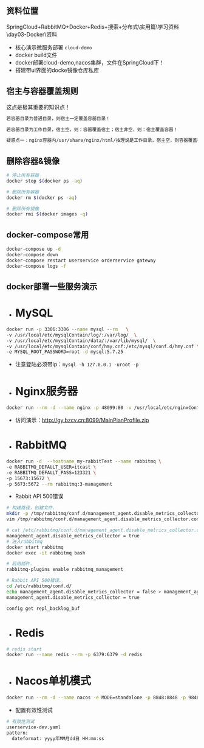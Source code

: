 ## 资料位置

SpringCloud+RabbitMQ+Docker+Redis+搜索+分布式\实用篇\学习资料\day03-Docker\资料

- 核心演示微服务部署 `cloud-demo`
- docker build文件
- docker部署cloud-demo,nacos集群，文件在SpringCloud下！
- 搭建带ui界面的docke镜像仓库私库

## 宿主与容器覆盖规则

这点是极其重要的知识点！

```bash
若容器目录为普通目录，则宿主一定覆盖容器目录！

若容器目录为工作目录，宿主空，则：容器覆盖宿主；宿主非空，则：宿主覆盖容器！

疑惑点一：nginx容器内/usr/share/nginx/html/按理说是工作目录，宿主空，则容器覆盖宿主，实际上确实宿主都会覆盖容器！(除非不是工作目录。)
```
## 删除容器&镜像

```bash
# 停止所有容器
docker stop $(docker ps -aq)

# 删除所有容器
docker rm $(docker ps -aq)

# 删除所有镜像
docker rmi $(docker images -q)
```

## docker-compose常用

```bash
docker-compose up -d
docker-compose down
docker-compose restart userservice orderservice gateway
docker-compose logs -f
```

## docker部署一些服务演示

- # MySQL

```bash
docker run -p 3306:3306 --name mysql --rm   \
-v /usr/local/etc/mysqlContain/log/:/var/log/  \
-v /usr/local/etc/mysqlContain/data/:/var/lib/mysql/  \
-v /usr/local/etc/mysqlContain/conf/hmy.cnf:/etc/mysql/conf.d/hmy.cnf \
-e MYSQL_ROOT_PASSWORD=root -d mysql:5.7.25
```
- 注意登陆必须带ip：`mysql -h 127.0.0.1 -uroot -p`
- # Nginx服务器

```bash
docker run --rm -d --name nginx -p 48099:80 -v /usr/local/etc/nginxContain/data:/usr/share/nginx/html nginx:stable
```
- 访问演示：http://gy.bzcv.cn:8099/MainPianProfile.zip

- # RabbitMQ

```bash
docker run -d  --hostname my-rabbitTest --name rabbitmq \
-e RABBITMQ_DEFAULT_USER=itcast \
-e RABBITMQ_DEFAULT_PASS=123321 \
-p 15673:15672 \
-p 5673:5672 --rm rabbitmq:3-management
```
- Rabbit API 500错误
```bash
# 构建路径，创建文件.
mkdir -p /tmp/rabbitmq/conf.d/management_agent.disable_metrics_collector.conf
vim /tmp/rabbitmq/conf.d/management_agent.disable_metrics_collector.conf

# cat /etc/rabbitmq/conf.d/management_agent.disable_metrics_collector.conf 
management_agent.disable_metrics_collector = true
# 进入rabbitmq
docker start rabbitmq
docker exec -it rabbitmq bash

# 启用插件.
rabbitmq-plugins enable rabbitmq_management

# Rabbit API 500错误.
cd /etc/rabbitmq/conf.d/
echo management_agent.disable_metrics_collector = false > management_agent.disable_metrics_collector.conf
management_agent.disable_metrics_collector = true

config get repl_backlog_buf 
```

- # Redis
```bash
# redis start
docker run --name redis --rm -p 6379:6379 -d redis
```

- # Nacos单机模式

```bash
docker run --rm -d --name nacos -e MODE=standalone -p 8848:8848 -p 9848:9848 nacos/nacos-server:v2.1.0
```

- 配置有效性测试

```bash
# 有效性测试
userservice-dev.yaml
pattern:
  dateformat: yyyy年MM月dd日 HH:mm:ss
```